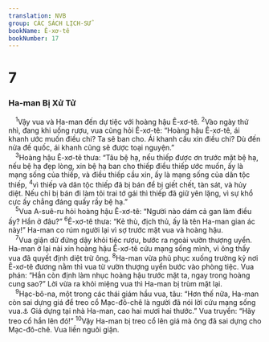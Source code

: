```yaml
---
translation: NVB
group: CÁC SÁCH LỊCH-SỬ
bookName: Ê-xơ-tê 
bookNumber: 17
---
```


<div class="title"><h1>7</h1><h3>Ha-man Bị Xử Tử </h3></div>
<span class="verse et_7_1"> <sup>1</sup>Vậy vua và Ha-man đến dự tiệc với hoàng hậu Ê-xơ-tê. </span>
<span class="verse et_7_2"><sup>2</sup>Vào ngày thứ nhì, đang khi uống rượu, vua cũng hỏi Ê-xơ-tê: “Hoàng hậu Ê-xơ-tê, ái khanh ước muốn điều chi? Ta sẽ ban cho. Ái khanh cầu xin điều chi? Dù đến nửa đế quốc, ái khanh cũng sẽ được toại nguyện.” <br/></span>
<span class="verse et_7_3"> <sup>3</sup>Hoàng hậu Ê-xơ-tê thưa: “Tâu bệ hạ, nếu thiếp được ơn trước mặt bệ hạ, nếu bệ hạ đẹp lòng, xin bệ hạ ban cho thiếp điều thiếp ước muốn, ấy là mạng sống của thiếp, và điều thiếp cầu xin, ấy là mạng sống của dân tộc thiếp, </span>
<span class="verse et_7_4"><sup>4</sup>vì thiếp và dân tộc thiếp đã bị bán để bị giết chết, tàn sát, và hủy diệt. Nếu chỉ bị bán đi làm tôi trai tớ gái thì thiếp đã giữ yên lặng, vì sự khổ cực ấy chẳng đáng quấy rầy bệ hạ.” <br/></span>
<span class="verse et_7_5"> <sup>5</sup>Vua A-suê-ru hỏi hoàng hậu Ê-xơ-tê: “Người nào dám cả gan làm điều ấy? Hắn ở đâu?” </span>
<span class="verse et_7_6"><sup>6</sup>Ê-xơ-tê thưa: “Kẻ thù, địch thủ, ấy là tên Ha-man gian ác này!” Ha-man co rúm người lại vì sợ trước mặt vua và hoàng hậu. <br/></span>
<span class="verse et_7_7"> <sup>7</sup>Vua giận dữ đứng dậy khỏi tiệc rượu, bước ra ngoài vườn thượng uyển. Ha-man ở lại nài xin hoàng hậu Ê-xơ-tê cứu mạng sống mình, vì ông thấy vua đã quyết định diệt trừ ông. </span>
<span class="verse et_7_8"><sup>8</sup>Ha-man vừa phủ phục xuống trường kỷ nơi Ê-xơ-tê đương nằm thì vua từ vườn thượng uyển bước vào phòng tiệc. Vua phán: “Hắn còn định làm nhục hoàng hậu trước mặt ta, ngay trong hoàng cung sao?” Lời vừa ra khỏi miệng vua thì Ha-man bị trùm mặt lại. <br/></span>
<span class="verse et_7_9"> <sup>9</sup>Hạc-bô-na, một trong các thái giám hầu vua, tâu: “Hơn thế nữa, Ha-man còn sai dựng giá để treo cổ Mạc-đô-chê là người đã nói lời cứu mạng sống vua.<a data-toggle="tooltip" data-placement="bottom" title="Nt: nói lời tốt đối với vua">⚓</a> Giá dựng tại nhà Ha-man, cao hai mươi hai thước.” Vua truyền: “Hãy treo cổ hắn lên đó!” </span>
<span class="verse et_7_10"><sup>10</sup>Vậy Ha-man bị treo cổ lên giá mà ông đã sai dựng cho Mạc-đô-chê. Vua liền nguôi giận. <br/></span>
